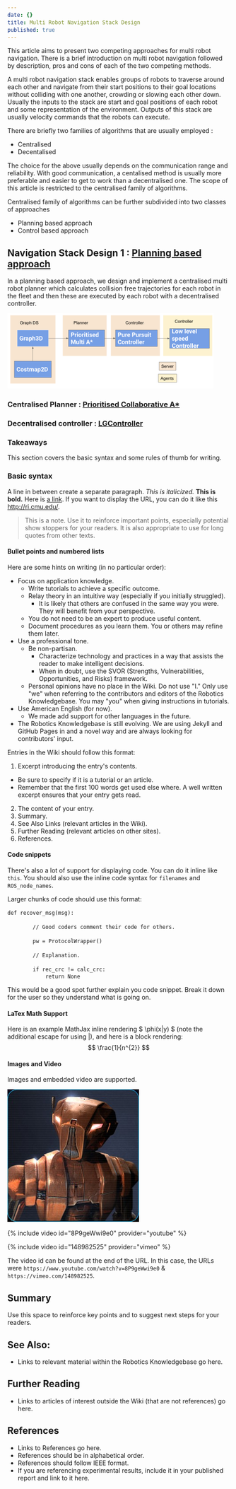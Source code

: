 ```yaml
---
date: {}
title: Multi Robot Navigation Stack Design
published: true
---
```

This article aims to present two competing approaches for multi robot navigation. There is a brief introduction on multi robot navigation followed by description, pros and cons of each of the two competing methods.

A multi robot navigation stack enables groups of robots to traverse around each other and navigate from their start positions to their goal locations without colliding with one another, crowding or slowing each other down. Usually the inputs to the stack are start and goal positions of each robot and some representation of the environment. Outputs of this stack are usually velocity commands that the robots can execute.

There are briefly two families of algorithms that are usually employed :
- Centralised 
- Decentalised

The choice for the above usually depends on the communication range and reliability. With good communication, a centalised method is usually more preferable and easier to get to work than a decentralised one. The scope of this article is restricted to the centralised family of algorithms.

Centralised family of algorithms can be further subdivided into two classes of approaches
- Planning based approach
- Control based approach

## Navigation Stack Design 1 : [Planning based approach](https://www.youtube.com/watch?v=K1_bagcw8Gc&themeRefresh=1)
In a planning based approach, we design and implement a centralised multi robot planner which calculates collision free trajectories for each robot in the fleet and then these are executed by each robot with a decentralised controller.

![](assets/central_planner.png)

### Centralised Planner : [Prioritised Collaborative A*](https://github.com/MRSD-Team-RoboSAR/robosar_navigation)



### Decentralised controller : [LGController](https://github.com/MRSD-Team-RoboSAR/robosar_controller)

### Takeaways 

This section covers the basic syntax and some rules of thumb for writing.

### Basic syntax
A line in between create a separate paragraph. *This is italicized.* **This is bold.** Here is [a link](/). If you want to display the URL, you can do it like this <http://ri.cmu.edu/>.

> This is a note. Use it to reinforce important points, especially potential show stoppers for your readers. It is also appropriate to use for long quotes from other texts.


#### Bullet points and numbered lists
Here are some hints on writing (in no particular order):
- Focus on application knowledge.
  - Write tutorials to achieve a specific outcome.
  - Relay theory in an intuitive way (especially if you initially struggled).
    - It is likely that others are confused in the same way you were. They will benefit from your perspective.
  - You do not need to be an expert to produce useful content.
  - Document procedures as you learn them. You or others may refine them later.
- Use a professional tone.
  - Be non-partisan.
    - Characterize technology and practices in a way that assists the reader to make intelligent decisions.
    - When in doubt, use the SVOR (Strengths, Vulnerabilities, Opportunities, and Risks) framework.
  - Personal opinions have no place in the Wiki. Do not use "I." Only use "we" when referring to the contributors and editors of the Robotics Knowledgebase. You may "you" when giving instructions in tutorials.
- Use American English (for now).
  - We made add support for other languages in the future.
- The Robotics Knowledgebase is still evolving. We are using Jekyll and GitHub Pages in and a novel way and are always looking for contributors' input.

Entries in the Wiki should follow this format:
1. Excerpt introducing the entry's contents.
  - Be sure to specify if it is a tutorial or an article.
  - Remember that the first 100 words get used else where. A well written excerpt ensures that your entry gets read.
2. The content of your entry.
3. Summary.
4. See Also Links (relevant articles in the Wiki).
5. Further Reading (relevant articles on other sites).
6. References.

#### Code snippets
There's also a lot of support for displaying code. You can do it inline like `this`. You should also use the inline code syntax for `filenames` and `ROS_node_names`.

Larger chunks of code should use this format:
```
def recover_msg(msg):

        // Good coders comment their code for others.

        pw = ProtocolWrapper()

        // Explanation.

        if rec_crc != calc_crc:
            return None
```
This would be a good spot further explain you code snippet. Break it down for the user so they understand what is going on.

#### LaTex Math Support
Here is an example MathJax inline rendering $ \phi(x\|y) $ (note the additional escape for using \|), and here is a block rendering:
$$ \frac{1}{n^{2}} $$

#### Images and Video
Images and embedded video are supported.

![Put a relevant caption here](assets/images/Hk47portrait-298x300.jpg)

{% include video id="8P9geWwi9e0" provider="youtube" %}

{% include video id="148982525" provider="vimeo" %}

The video id can be found at the end of the URL. In this case, the URLs were
`https://www.youtube.com/watch?v=8P9geWwi9e0`
& `https://vimeo.com/148982525`.

## Summary
Use this space to reinforce key points and to suggest next steps for your readers.

## See Also:
- Links to relevant material within the Robotics Knowledgebase go here.

## Further Reading
- Links to articles of interest outside the Wiki (that are not references) go here.

## References
- Links to References go here.
- References should be in alphabetical order.
- References should follow IEEE format.
- If you are referencing experimental results, include it in your published report and link to it here.
